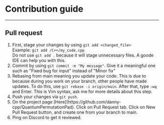 # Contribution guide

___

## Pull request
<ol>
    <li>
    First, stage your changes by using <code>git add &lt;changed_file&gt; </code> <br>
    Example: <code>git add /C++/my_code.cpp </code> <br>
    Do not use <code>git add .</code> because it will stage unnecessary files. A goode IDE can help you with this.
    </li>
    <li>
    Commit by using <code>git commit -m "My message"</code>. Give it a meaningful one such as "Fixed bug for input" instead of "Minor fix"
    </li>
    <li>
    Rebasing from main meaning you update your code. This is due to because during you work on your branch, other people
    have made updates. To do this, use <code>git rebase -i origin/main</code>. After that, type <code>:wq</code> and Enter.
    This is Vim syntax, ask me for more details about this step.
    </li>
    <li>
    Push your changes via <code>git push</code>.
    </li>
    <li>
    On the project page [Here](https://github.com/danny-cpp/QuantumPermutationPad). Click on Pull Request tab. Click on New Pull Request
    button, and create one from your branch to main.
    </li>
    <li>
    Ping on Discord to get it reviewed.
    </li>
</ol>